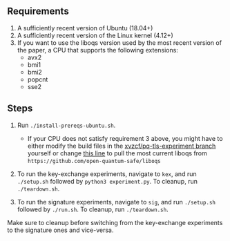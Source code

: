 ## Requirements

1. A sufficiently recent version of Ubuntu (18.04+)
2. A sufficiently recent version of the Linux kernel (4.12+)
3. If you want to use the liboqs version used by the most recent version of the paper, a CPU that supports the following extensions:
	- avx2
	- bmi1
	- bmi2
	- popcnt
	- sse2

## Steps

1. Run `./install-prereqs-ubuntu.sh`.

	- If your CPU does not satisfy requirement 3 above, you might have to either modify the build files in the [xvzcf/pq-tls-experiment branch](https://github.com/xvzcf/liboqs) yourself or change [this line](https://github.com/xvzcf/liboqs/blob/pq-tls-experiment/config/detect-cpu-extensions.c) to pull the most current liboqs from `https://github.com/open-quantum-safe/liboqs`


2. To run the key-exchange experiments, navigate to `kex`, and run `./setup.sh` followed by `python3 experiment.py`. To cleanup, run `./teardown.sh`.

3. To run the signature experiments, navigate to `sig`, and run `./setup.sh` followed by `./run.sh`. To cleanup, run `./teardown.sh`.

Make sure to cleanup before switching from the key-exchange experiments to the signature ones and vice-versa.
